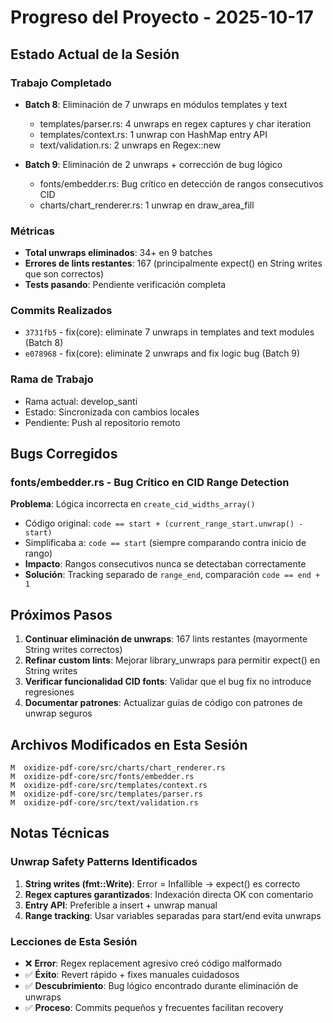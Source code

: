 # Progreso del Proyecto - 2025-10-17

## Estado Actual de la Sesión

### Trabajo Completado
- **Batch 8**: Eliminación de 7 unwraps en módulos templates y text
  - templates/parser.rs: 4 unwraps en regex captures y char iteration
  - templates/context.rs: 1 unwrap con HashMap entry API  
  - text/validation.rs: 2 unwraps en Regex::new

- **Batch 9**: Eliminación de 2 unwraps + corrección de bug lógico
  - fonts/embedder.rs: Bug crítico en detección de rangos consecutivos CID
  - charts/chart_renderer.rs: 1 unwrap en draw_area_fill

### Métricas
- **Total unwraps eliminados**: 34+ en 9 batches
- **Errores de lints restantes**: 167 (principalmente expect() en String writes que son correctos)
- **Tests pasando**: Pendiente verificación completa

### Commits Realizados
- `3731fb5` - fix(core): eliminate 7 unwraps in templates and text modules (Batch 8)
- `e078968` - fix(core): eliminate 2 unwraps and fix logic bug (Batch 9)

### Rama de Trabajo
- Rama actual: develop_santi
- Estado: Sincronizada con cambios locales
- Pendiente: Push al repositorio remoto

## Bugs Corregidos

### fonts/embedder.rs - Bug Crítico en CID Range Detection
**Problema**: Lógica incorrecta en `create_cid_widths_array()`
- Código original: `code == start + (current_range_start.unwrap() - start)`
- Simplificaba a: `code == start` (siempre comparando contra inicio de rango)
- **Impacto**: Rangos consecutivos nunca se detectaban correctamente
- **Solución**: Tracking separado de `range_end`, comparación `code == end + 1`

## Próximos Pasos

1. **Continuar eliminación de unwraps**: 167 lints restantes (mayormente String writes correctos)
2. **Refinar custom lints**: Mejorar library_unwraps para permitir expect() en String writes
3. **Verificar funcionalidad CID fonts**: Validar que el bug fix no introduce regresiones
4. **Documentar patrones**: Actualizar guías de código con patrones de unwrap seguros

## Archivos Modificados en Esta Sesión

```
M  oxidize-pdf-core/src/charts/chart_renderer.rs
M  oxidize-pdf-core/src/fonts/embedder.rs  
M  oxidize-pdf-core/src/templates/context.rs
M  oxidize-pdf-core/src/templates/parser.rs
M  oxidize-pdf-core/src/text/validation.rs
```

## Notas Técnicas

### Unwrap Safety Patterns Identificados
1. **String writes (fmt::Write)**: Error = Infallible → expect() es correcto
2. **Regex captures garantizados**: Indexación directa OK con comentario
3. **Entry API**: Preferible a insert + unwrap manual
4. **Range tracking**: Usar variables separadas para start/end evita unwraps

### Lecciones de Esta Sesión
- ❌ **Error**: Regex replacement agresivo creó código malformado
- ✅ **Éxito**: Revert rápido + fixes manuales cuidadosos
- ✅ **Descubrimiento**: Bug lógico encontrado durante eliminación de unwraps
- ✅ **Proceso**: Commits pequeños y frecuentes facilitan recovery

